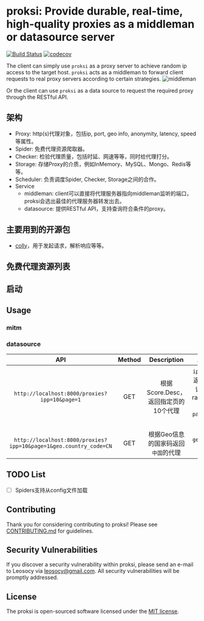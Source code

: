 # proksi: Provide durable, real-time, high-quality proxies as a middleman or datasource server

[![Build Status](https://travis-ci.org/leosocy/proksi.svg?branch=master)](https://travis-ci.org/leosocy/proksi)
[![codecov](https://codecov.io/gh/leosocy/proksi/branch/master/graph/badge.svg)](https://codecov.io/gh/leosocy/proksi)

The client can simply use `proksi` as a proxy server to achieve random ip access to the target host. `proksi` acts as a middleman to forward client requests to real proxy servers according to certain strategies.
![middleman](https://blog-images-1257621236.file.myqcloud.com/proksi-MiddlemanServer-High-Compress.gif)

Or the client can use `proksi` as a data source to request the required proxy through the RESTful API.

## 架构

- Proxy: http(s)代理对象，包括ip, port, geo info, anonymity, latency, speed等属性。
- Spider: 免费代理资源爬取器。
- Checker: 检验代理质量，包括时延、网速等等，同时给代理打分。
- Storage: 存储Proxy的介质，例如InMemory、MySQL、Mongo、Redis等等。
- Scheduler: 负责调度Spider, Checker, Storage之间的合作。
- Service
  - middleman: client可以直接将代理服务器指向middleman监听的端口，proksi会选出最佳的代理服务器转发出去。
  - datasource: 提供RESTful API，支持查询符合条件的proxy。

## 主要用到的开源包

- [colly](https://github.com/gocolly/colly)，用于发起请求，解析响应等等。

## 免费代理资源列表

## 启动

## Usage

### mitm

### datasource

|                                API                                | Method |             Description              |                       Args                        |  Try  |
| :---------------------------------------------------------------: | :----: | :----------------------------------: | :-----------------------------------------------: | :---: |
|           `http://localhost:8000/proxies?ipp=10&page=1`           |  GET   | 根据Score.Desc，返回指定页的10个代理 | `ipp`:一页返回n条记录，range(0, 50]  `page`:第n页 |       |
| `http://localhost:8000/proxies?ipp=10&page=1&geo.country_code=CN` |  GET   | 根据Geo信息的国家码返回`中国`的代理  |                  `geo.xxx`: xxx                   |

## TODO List

- [ ] Spiders支持从config文件加载


## Contributing

Thank you for considering contributing to proksi! Please see [CONTRIBUTING.md](CONTRIBUTING.md) for guidelines.

## Security Vulnerabilities

If you discover a security vulnerability within proksi, please send an e-mail to Leosocy via [leosocy@gmail.com](mailto:leosocy@gmail.com). All security vulnerabilities will be promptly addressed.

## License

The proksi is open-sourced software licensed under the [MIT license](https://opensource.org/licenses/MIT).
